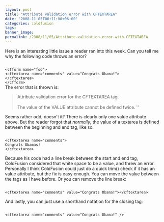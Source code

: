 ```yaml
---
layout: post
title: "Attribute validation error with CFTEXTAREA"
date: "2008-11-05T06:11:00+06:00"
categories: coldfusion 
tags: 
banner_image: 
permalink: /2008/11/05/Attribute-validation-error-with-CFTEXTAREA
---
```


Here is an interesting little issue a reader ran into this week. Can you tell me why the following code throws an error?

<code>
&lt;cfform name="foo"&gt;
&lt;cftextarea name="comments" value="Congrats Obama!"&gt;
&lt;/cftextarea&gt;
&lt;/cfform&gt;
</code>
<!--more-->
The error that is thrown is:

<blockquote>
<p>
Attribute validation error for the CFTEXTAREA tag.
<br/><br/>
The value of the VALUE attribute cannot be defined twice. ''
</p>
</blockquote>

Seems rather odd, doesn't it? There is clearly only one value attribute above. But the reader forgot that <i>normally</i>, the value of a textarea is defined between the beginning and end tag, like so:

<code>
&lt;cftextarea name="comments"&gt;
Congrats Obamas!
&lt;/cftextarea&gt;
</code>

Because his code had a line break between the start and end tag, ColdFusion considered that white space to be a value, and threw an error. Personally I think ColdFusion could just do a quick trim() check if it has an value attribute, but the fix is easy enough. You can move the value between the tags as I have before. Or you can remove the line break:

<code>
&lt;cftextarea name="comments" value="Congrats Obama!"&gt;&lt;/cftextarea&gt;
</code>

And lastly, you can just use a shorthand notation for the closing tag:

<code>
&lt;cftextarea name="comments" value="Congrats Obama!" /&gt;
</code>